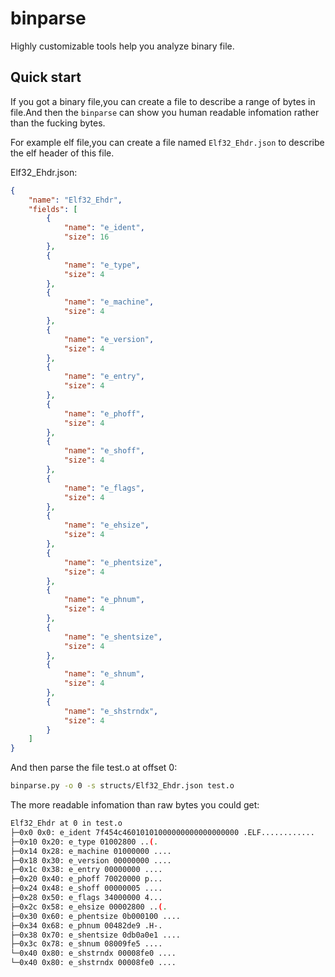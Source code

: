 # binparse

Highly customizable tools help you analyze binary file.

## Quick start

If you got a binary file,you can create a file to describe a range of bytes in file.And then the `binparse` can show you human readable infomation rather than the fucking bytes.

For example elf file,you can create a file named `Elf32_Ehdr.json` to describe the elf header of this file.

Elf32_Ehdr.json:

```json
{
    "name": "Elf32_Ehdr",
    "fields": [
        {
            "name": "e_ident",
            "size": 16
        },
        {
            "name": "e_type",
            "size": 4
        },
        {
            "name": "e_machine",
            "size": 4
        },
        {
            "name": "e_version",
            "size": 4
        },
        {
            "name": "e_entry",
            "size": 4
        },
        {
            "name": "e_phoff",
            "size": 4
        },
        {
            "name": "e_shoff",
            "size": 4
        },
        {
            "name": "e_flags",
            "size": 4
        },
        {
            "name": "e_ehsize",
            "size": 4
        },
        {
            "name": "e_phentsize",
            "size": 4
        },
        {
            "name": "e_phnum",
            "size": 4
        },
        {
            "name": "e_shentsize",
            "size": 4
        },
        {
            "name": "e_shnum",
            "size": 4
        },
        {
            "name": "e_shstrndx",
            "size": 4
        }
    ]
}

```

And then parse the file test.o at offset 0:

```bash
binparse.py -o 0 -s structs/Elf32_Ehdr.json test.o
```

The more readable infomation than raw bytes you could get:

```bash
Elf32_Ehdr at 0 in test.o
├─0x0 0x0: e_ident 7f454c46010101000000000000000000 .ELF............
├─0x10 0x20: e_type 01002800 ..(.
├─0x14 0x28: e_machine 01000000 ....
├─0x18 0x30: e_version 00000000 ....
├─0x1c 0x38: e_entry 00000000 ....
├─0x20 0x40: e_phoff 70020000 p...
├─0x24 0x48: e_shoff 00000005 ....
├─0x28 0x50: e_flags 34000000 4...
├─0x2c 0x58: e_ehsize 00002800 ..(.
├─0x30 0x60: e_phentsize 0b000100 ....
├─0x34 0x68: e_phnum 00482de9 .H-.
├─0x38 0x70: e_shentsize 0db0a0e1 ....
├─0x3c 0x78: e_shnum 08009fe5 ....
└─0x40 0x80: e_shstrndx 00008fe0 ....
└─0x40 0x80: e_shstrndx 00008fe0 ....
```